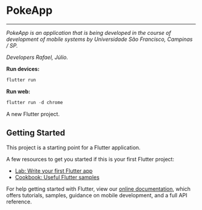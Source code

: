 # PokeApp

<hr>

<i>

PokeApp is an application that is being developed in the course of development of mobile systems by Universidade São Francisco, Campinas / SP.<br>

Developers Rafael, Júlio.
</i>

<strong>Run devices:</strong>

```dart
flutter run
```

<strong>Run web:</strong>

```dart
flutter run -d chrome
```

A new Flutter project.

## Getting Started

This project is a starting point for a Flutter application.

A few resources to get you started if this is your first Flutter project:

- [Lab: Write your first Flutter app](https://flutter.dev/docs/get-started/codelab)
- [Cookbook: Useful Flutter samples](https://flutter.dev/docs/cookbook)

For help getting started with Flutter, view our
[online documentation](https://flutter.dev/docs), which offers tutorials,
samples, guidance on mobile development, and a full API reference.
